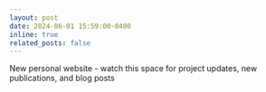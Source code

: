 ```yaml
---
layout: post
date: 2024-06-01 15:59:00-0400
inline: true
related_posts: false
---
```


New personal website - watch this space for project updates, new publications, and blog posts
